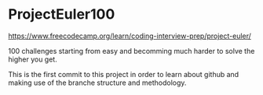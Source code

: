 # ProjectEuler100
https://www.freecodecamp.org/learn/coding-interview-prep/project-euler/

100 challenges starting from easy and becomming much harder to solve the higher you get.

This is the first commit to this project in order to learn about github and making use of the branche structure and methodology.
